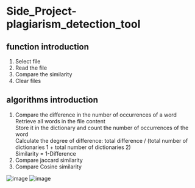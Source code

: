 # Side_Project-plagiarism_detection_tool
## function introduction
1. Select file
2. Read the file
3. Compare the similarity
4. Clear files
## algorithms introduction
1. Compare the difference in the number of occurrences of a word
<br>Retrieve all words in the file content
<br>Store it in the dictionary and count the number of occurrences of the word
<br>Calculate the degree of difference: total difference / (total number of dictionaries 1 + total number of dictionaries 2)
<br>Similarity = 1-Difference
2. Compare jaccard similarity
3. Compare Cosine similarity

![image](https://user-images.githubusercontent.com/56544982/143400529-8bad8c8b-9460-49cf-b9c0-28404c37cc36.png)
![image](https://user-images.githubusercontent.com/56544982/143400597-ad0c2ebd-e4a5-46b6-a6c3-f3d6ff54b6ed.png)

